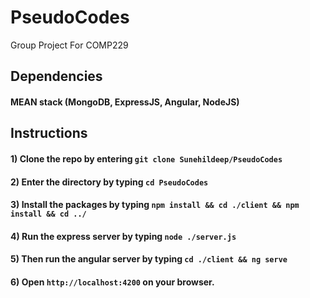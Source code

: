 # PseudoCodes
Group Project For COMP229

## Dependencies
#### MEAN stack (MongoDB, ExpressJS, Angular, NodeJS)

## Instructions
#### 1) Clone the repo by entering `git clone Sunehildeep/PseudoCodes`
#### 2) Enter the directory by typing `cd PseudoCodes`
#### 3) Install the packages by typing `npm install && cd ./client && npm install && cd ../`
#### 4) Run the express server by typing `node ./server.js`
#### 5) Then run the angular server by typing `cd ./client && ng serve`
#### 6) Open `http://localhost:4200` on your browser.
